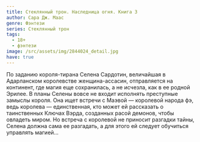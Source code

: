 ```yaml
---
title: Стеклянный трон. Наследница огня. Книга 3
author: Сара Дж. Маас
genre: Фэнтези
series: Стеклянный трон
tags:
  - 18+
  - фэнтези
image: /src/assets/img/2844024_detail.jpg
have: true
---
```

По заданию короля-тирана Селена Сардотин, величайшая в Адарланском королевстве женщина-ассасин, отправляется на континент, где магия еще сохранилась, а не исчезла, как в ее родной Эрилее. В планы Селены вовсе не входит исполнять преступные замыслы короля. Она ищет встречи с Маэвой — королевой народа фэ, ведь королева — единственная, кто может ей рассказать о таинственных Ключах Вэрда, созданных расой демонов, чтобы овладеть миром. Но встреча с королевой не приносит разгадки тайны, Селена должна сама ее разгадать, а для этого ей следует обучиться управлять магией…
